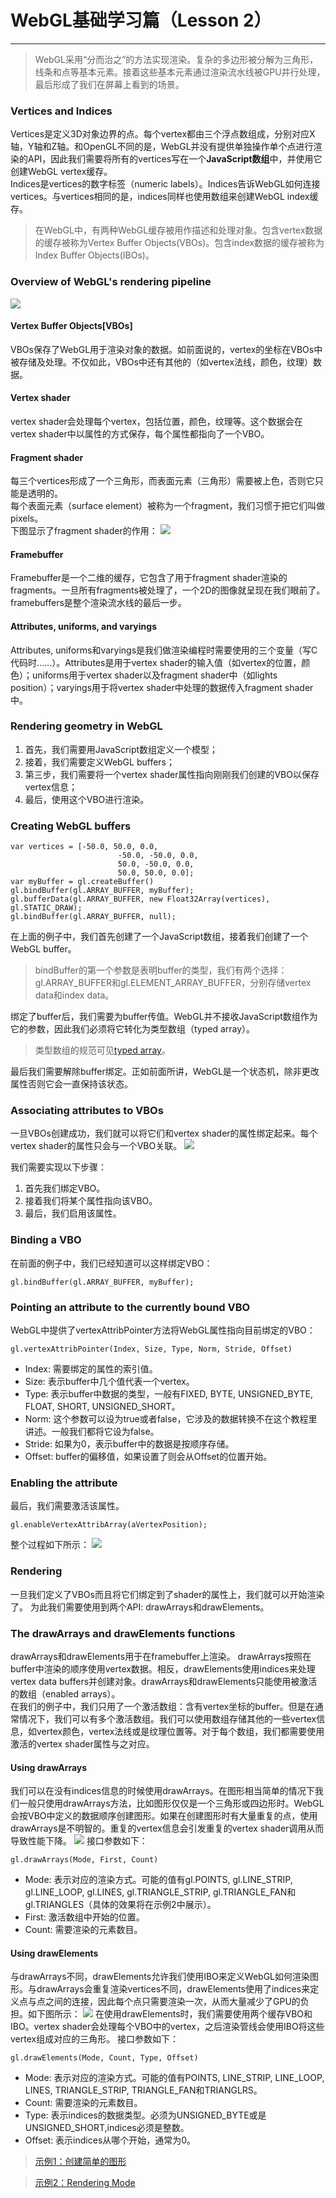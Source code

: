 # WebGL基础学习篇（Lesson 2）
____

>WebGL采用“分而治之”的方法实现渲染。复杂的多边形被分解为三角形，线条和点等基本元素。接着这些基本元素通过渲染流水线被GPU并行处理，最后形成了我们在屏幕上看到的场景。

### Vertices and Indices
Vertices是定义3D对象边界的点。每个vertex都由三个浮点数组成，分别对应X轴，Y轴和Z轴。和OpenGL不同的是，WebGL并没有提供单独操作单个点进行渲染的API，因此我们需要将所有的vertices写在一个**JavaScript数组**中，并使用它创建WebGL vertex缓存。  
Indices是vertices的数字标签（numeric labels）。Indices告诉WebGL如何连接vertices。与vertices相同的是，indices同样也使用数组来创建WebGL index缓存。
>在WebGL中，有两种WebGL缓存被用作描述和处理对象。包含vertex数据的缓存被称为Vertex Buffer Objects(VBOs)。包含index数据的缓存被称为Index Buffer Objects(IBOs)。

### Overview of WebGL's rendering pipeline
![](http://gtms01.alicdn.com/tps/i1/T11ywaFgXnXXaPT4YB-924-604.png)
#### Vertex Buffer Objects[VBOs]
VBOs保存了WebGL用于渲染对象的数据。如前面说的，vertex的坐标在VBOs中被存储及处理。不仅如此，VBOs中还有其他的（如vertex法线，颜色，纹理）数据。
#### Vertex shader
vertex shader会处理每个vertex，包括位置，颜色，纹理等。这个数据会在vertex shader中以属性的方式保存，每个属性都指向了一个VBO。
#### Fragment shader
每三个vertices形成了一个三角形，而表面元素（三角形）需要被上色，否则它只能是透明的。  
每个表面元素（surface element）被称为一个fragment，我们习惯于把它们叫做pixels。  
下图显示了fragment shader的作用：
![](http://gtms01.alicdn.com/tps/i1/T1cOZCFa8kXXbUchL1-696-360.png)
#### Framebuffer
Framebuffer是一个二维的缓存，它包含了用于fragment shader渲染的fragments。一旦所有fragments被处理了，一个2D的图像就呈现在我们眼前了。
framebuffers是整个渲染流水线的最后一步。
#### Attributes, uniforms, and varyings
Attributes, uniforms和varyings是我们做渲染编程时需要使用的三个变量（写C代码时……）。Attributes是用于vertex shader的输入值（如vertex的位置，颜色）；uniforms用于vertex shader以及fragment shader中（如lights position）；varyings用于将vertex shader中处理的数据传入fragment shader中。

### Rendering geometry in WebGL
1. 首先，我们需要用JavaScript数组定义一个模型；
2. 接着，我们需要定义WebGL buffers；
3. 第三步，我们需要将一个vertex shader属性指向刚刚我们创建的VBO以保存vertex信息；
4. 最后，使用这个VBO进行渲染。

### Creating WebGL buffers
	var vertices = [-50.0, 50.0, 0.0,
							-50.0, -50.0, 0.0,
							50.0, -50.0, 0.0,
							50.0, 50.0, 0.0];
	var myBuffer = gl.createBuffer()
	gl.bindBuffer(gl.ARRAY_BUFFER, myBuffer);
	gl.bufferData(gl.ARRAY_BUFFER, new Float32Array(vertices), gl.STATIC_DRAW);
	gl.bindBuffer(gl.ARRAY_BUFFER, null);
	
在上面的例子中，我们首先创建了一个JavaScript数组，接着我们创建了一个WebGL buffer。
>bindBuffer的第一个参数是表明buffer的类型，我们有两个选择：gl.ARRAY_BUFFER和gl.ELEMENT_ARRAY_BUFFER，分别存储vertex data和index data。

绑定了buffer后，我们需要为buffer传值。WebGL并不接收JavaScript数组作为它的参数，因此我们必须将它转化为类型数组（typed array）。
>类型数组的规范可见[typed array](http://www.khronos.org/registry/typedarray/specs/latest)。

最后我们需要解除buffer绑定。正如前面所讲，WebGL是一个状态机，除非更改属性否则它会一直保持该状态。

### Associating attributes to VBOs
一旦VBOs创建成功，我们就可以将它们和vertex shader的属性绑定起来。每个vertex shader的属性只会与一个VBO关联。
![](http://gtms01.alicdn.com/tps/i1/T14flgFD0eXXXbBz.Z-868-638.png)

我们需要实现以下步骤：
1. 首先我们绑定VBO。
2. 接着我们将某个属性指向该VBO。
3. 最后，我们启用该属性。

### Binding a VBO
在前面的例子中，我们已经知道可以这样绑定VBO：

	gl.bindBuffer(gl.ARRAY_BUFFER, myBuffer);
	
### Pointing an attribute to the currently bound VBO
WebGL中提供了vertexAttribPointer方法将WebGL属性指向目前绑定的VBO：

	gl.vertexAttribPointer(Index, Size, Type, Norm, Stride, Offset)
	
* Index: 需要绑定的属性的索引值。
* Size: 表示buffer中几个值代表一个vertex。
* Type: 表示buffer中数据的类型，一般有FIXED, BYTE, UNSIGNED_BYTE, FLOAT, SHORT, UNSIGNED_SHORT。
* Norm: 这个参数可以设为true或者false，它涉及的数据转换不在这个教程里讲述。一般我们都将它设为false。
* Stride: 如果为0，表示buffer中的数据是按顺序存储。
* Offset: buffer的偏移值，如果设置了则会从Offset的位置开始。

### Enabling the attribute
最后，我们需要激活该属性。

	gl.enableVertexAttribArray(aVertexPosition);
	
整个过程如下所示：
![](http://gtms01.alicdn.com/tps/i1/T1QvG9FjBmXXbLGUkX-1200-776.png)

### Rendering
一旦我们定义了VBOs而且将它们绑定到了shader的属性上，我们就可以开始渲染了。
为此我们需要使用到两个API: drawArrays和drawElements。

### The drawArrays and drawElements functions
drawArrays和drawElements用于在framebuffer上渲染。
drawArrays按照在buffer中渲染的顺序使用vertex数据。相反，drawElements使用indices来处理vertex data buffers并创建对象。drawArrays和drawElements只能使用被激活的数组（enabled arrays）。  
在我们的例子中，我们只用了一个激活数组：含有vertex坐标的buffer。但是在通常情况下，我们可以有多个激活数组。我们可以使用数组存储其他的一些vertex信息，如vertex颜色，vertex法线或是纹理位置等。对于每个数组，我们都需要使用激活的vertex shader属性与之对应。

#### Using drawArrays
我们可以在没有indices信息的时候使用drawArrays。在图形相当简单的情况下我们一般只使用drawArrays方法，比如图形仅仅是一个三角形或四边形时。WebGL会按VBO中定义的数据顺序创建图形。如果在创建图形时有大量重复的点，使用drawArrays是不明智的。重复的vertex信息会引发重复的vertex shader调用从而导致性能下降。
![](http://gtms01.alicdn.com/tps/i1/T1p.nGFh8rXXcAyI_6-1060-768.png)
接口参数如下：
	
	gl.drawArrays(Mode, First, Count)
	
* Mode: 表示对应的渲染方式。可能的值有gl.POINTS, gl.LINE_STRIP, gl.LINE_LOOP, gl.LINES, gl.TRIANGLE_STRIP, gl.TRIANGLE_FAN和gl.TRIANGLES（具体的效果将在示例2中展示）。
* First: 激活数组中开始的位置。
* Count: 需要渲染的元素数目。

#### Using drawElements
与drawArrays不同，drawElements允许我们使用IBO来定义WebGL如何渲染图形。与drawArrays会重复渲染vertices不同，drawElements使用了indices来定义点与点之间的连接，因此每个点只需要渲染一次，从而大量减少了GPU的负担。如下图所示：
![](http://gtms01.alicdn.com/tps/i1/T1_RvNFd8iXXbSzFHZ-1054-772.png)
在使用drawElements时，我们需要使用两个缓存VBO和IBO。vertex shader会处理每个VBO中的vertex，之后渲染管线会使用IBO将这些vertex组成对应的三角形。
接口参数如下：

	gl.drawElements(Mode, Count, Type, Offset)
	
* Mode: 表示对应的渲染方式。可能的值有POINTS, LINE_STRIP, LINE_LOOP, LINES, TRIANGLE_STRIP, TRIANGLE_FAN和TRIANGLRS。
* Count: 需要渲染的元素数目。
* Type: 表示indices的数据类型。必须为UNSIGNED_BYTE或是UNSIGNED_SHORT,indices必须是整数。
* Offset: 表示indices从哪个开始，通常为0。

> [示例1：创建简单的图形](https://github.com/fem-d/webGL/blob/master/chapter2/ex2-1.html)

> [示例2：Rendering Mode](https://github.com/fem-d/webGL/blob/master/chapter2/ex2-2.html)
























